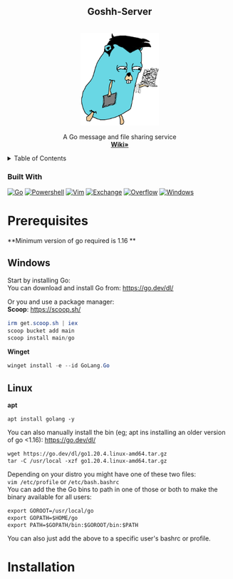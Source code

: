 <a name="readme-top"></a>
<h2 align="center">Goshh-Server</h3>

<!-- LOGO -->
<br />
<div align="center">
  <a href="Placeholder">
    <img src="https://github.com/5ur/Goshh/blob/main/logos/server_logo.png" alt="Logo" width="35%" height="35%">
  </a>

<p align="center">
  A Go message and file sharing service
  <br />
  <a href="Placeholder"><strong>Wiki»</strong></a>
</div>


<!-- TOC -->
<details>
  <summary>Table of Contents</summary>
  <ol>
    <li><a href="#prerequisites">Prerequisites</a></li>
    <li><a href="#Installation">Installation</a></li>
    <li><a href="#usage">Usage</a></li>
    <li><a href="#examples">Examples</a></li>
  </ol>
</details>

### Built With
[![Go][Go]][Go-url] [![Powershell][Powershell]][Powershell-url] [![Vim][Vim]][Vim-url] [![Exchange][StackExchange]][StackExchange-url] [![Overflow][StackOverflow]][StackOverflow-url] [![Windows][Windows]][Windows-url]

# Prerequisites
**Minimum version of go required is 1.16  **
## Windows
Start by installing Go:  
You can download and install Go from: https://go.dev/dl/

Or you and use a package manager:  
**Scoop**: https://scoop.sh/
```Powershell
irm get.scoop.sh | iex
scoop bucket add main
scoop install main/go
```
**Winget**
```Powershell
winget install -e --id GoLang.Go
```

## Linux
**apt**
```Shell
apt install golang -y
```

You can also manually install the bin (eg; apt ins installing an older version of go <1.16): https://go.dev/dl/  

```Shell
wget https://go.dev/dl/go1.20.4.linux-amd64.tar.gz
tar -C /usr/local -xzf go1.20.4.linux-amd64.tar.gz

```

Depending on your distro you might have one of these two files:  
`vim /etc/profile` or `/etc/bash.bashrc`  
You can add the the Go bins to path in one of those or both to make the binary available for all users:  
```Shell
export GOROOT=/usr/local/go
export GOPATH=$HOME/go
export PATH=$GOPATH/bin:$GOROOT/bin:$PATH
```
You can also just add the above to a specific user's bashrc or profile.  

# Installation





<!-- MARKDOWN LINKS & IMAGES -->
[product-screenshot]: logo/logo.png
[Go]: https://img.shields.io/badge/Go-00ADD8?style=for-the-badge&logo=go&logoColor=white
[Go-url]: https://go.dev/doc/

[Powershell]: https://img.shields.io/badge/powershell-5391FE?style=for-the-badge&logo=powershell&logoColor=white
[Powershell-url]: https://github.com/PowerShell/PowerShell

[Vim]: https://img.shields.io/badge/NeoVim-%2357A143.svg?&style=for-the-badge&logo=neovim&logoColor=white
[Vim-url]: https://github.com/AstroNvim/AstroNvim

[StackExchange]: https://img.shields.io/badge/StackExchange-%23ffffff.svg?&style=for-the-badge&logo=StackExchange&logoColor=white
[StackExchange-url]: https://stackexchange.com/

[StackOverflow]: https://img.shields.io/badge/Stack_Overflow-FE7A16?style=for-the-badge&logo=stack-overflow&logoColor=white
[StackOverflow-url]: https://stackoverflow.com/

[Windows]: https://img.shields.io/badge/Windows-0078D6?style=for-the-badge&logo=windows&logoColor=white
[Windows-url]: https://www.microsoft.com/en-us/windows?r=1

[linkedin-shield]: https://img.shields.io/badge/-LinkedIn-black.svg?style=for-the-badge&logo=linkedin&colorB=555
[linkedin-url]: https://linkedin.com/in/othneildrew

